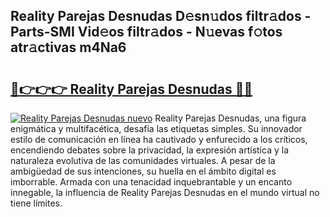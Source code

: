 ## Reality Parejas Desnudas D𝚎sn𝚞dos filtr𝚊dos - Parts-SMI Vid𝚎os filtr𝚊dos - N𝚞evas f𝚘tos atr𝚊ctivas m4Na6

# <h2><a href="http://mb8t29.tromn.icu/?c=Reality+Parejas+Desnudas">🔗👉👉👉 Reality Parejas Desnudas 🔗🔗</a></h2>

[![Reality Parejas Desnudas nuevo](https://i.imgur.com/pEAQMta.gif)](http://mb8t29.tromn.icu/?c=Reality+Parejas+Desnudas)
Reality Parejas Desnudas, una figura enigmática y multifacética, desafía las etiquetas simples. Su innovador estilo de comunicación en línea ha cautivado y enfurecido a los críticos, encendiendo debates sobre la privacidad, la expresión artística y la naturaleza evolutiva de las comunidades virtuales. A pesar de la ambigüedad de sus intenciones, su huella en el ámbito digital es imborrable. Armada con una tenacidad inquebrantable y un encanto innegable, la influencia de Reality Parejas Desnudas en el mundo virtual no tiene límites.
